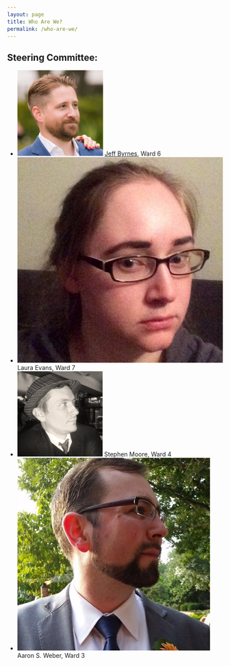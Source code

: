 ```yaml
---
layout: page
title: Who Are We?
permalink: /who-are-we/
---
```

## Steering Committee:

* <img src="/img/who-are-we/jeff-byrnes.jpg" alt="Headshot of Jeff Byrnes"> <a href="http://thejeffbyrnes.com/" title="Jeff Byrnes">Jeff Byrnes</a>, Ward 6
* <img src="/img/who-are-we/laura-evans.jpg" alt="Headshot of Laura Evans"> Laura Evans, Ward 7
* <img src="/img/who-are-we/stephen-moore.jpg" alt="Headshot of Stephen Moore"> Stephen Moore, Ward 4
* <img src="/img/who-are-we/aaron-s-weber.jpg" alt="Headshot of Aaron S. Weber"> Aaron S. Weber, Ward 3
